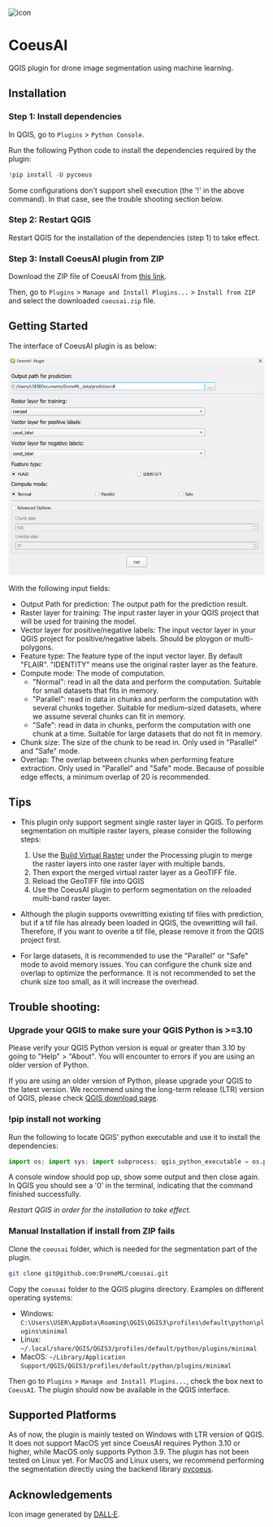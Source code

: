 ![icon](https://github.com/user-attachments/assets/94c71e29-6798-4102-a485-ffe6203a89e9)

# CoeusAI

QGIS plugin for drone image segmentation using machine learning.

## Installation

### Step 1: Install dependencies

In QGIS, go to `Plugins` > `Python Console`.

Run the following Python code to install the dependencies required by the plugin:

```python
!pip install -U pycoeus
```
Some configurations don't support shell execution (the '!' in the above command). In that case, see the trouble shooting section below.

### Step 2: Restart QGIS
Restart QGIS for the installation of the dependencies (step 1) to take effect.

### Step 3: Install CoeusAI plugin from ZIP

Download the ZIP file of CoeusAI from [this link](https://raw.githubusercontent.com/DroneML/CoeusAI/release/CoeusAI.zip).

Then, go to `Plugins` > `Manage and Install Plugins...` > `Install from ZIP` and select the downloaded `coeusai.zip` file.

## Getting Started

The interface of CoeusAI plugin is as below:

![coeusai_ui_image](coeusai_ui_image.png)

With the following input fields:

- Output Path for prediction: The output path for the prediction result.
- Raster layer for training: The input raster layer in your QGIS project that will be used for training the model.
- Vector layer for positive/negative labels: The input vector layer in your QGIS project for positive/negative labels. Should be ploygon or multi-polygons.
- Feature type: The feature type of the input vector layer. By default "FLAIR". "IDENTITY" means use the original raster layer as the feature.
- Compute mode: The mode of computation.
  - "Normal": read in all the data and perform the computation. Suitable for small datasets that fits in memory.
  - "Parallel": read in data in chunks and perform the computation with several chunks together. Suitable for medium-sized datasets, where we assume several chunks can fit in memory.
  - "Safe": read in data in chunks, perform the computation with one chunk at a time. Suitable for large datasets that do not fit in memory.
- Chunk size: The size of the chunk to be read in. Only used in "Parallel" and "Safe" mode.
- Overlap: The overlap between chunks when performing feature extraction. Only used in "Parallel" and "Safe" mode. Because of possible edge effects, a minimum overlap of 20 is recommended.

## Tips

- This plugin only support segment single raster layer in QGIS. To perform segmentation on multiple raster layers, please consider the following steps: 
  1. Use the [Build Virtual Raster](https://docs.qgis.org/3.34/en/docs/user_manual/processing_algs/gdal/rastermiscellaneous.html#build-virtual-raster) under the Processing plugin to merge the raster layers into one raster layer with multiple bands. 
  2. Then export the merged virtual raster layer as a GeoTIFF file.
  3. Reload the GeoTIFF file into QGIS
  4. Use the CoeusAI plugin to perform segmentation on the reloaded multi-band raster layer.

- Although the plugin supports ovewritting existing tif files with prediction, but if a tif file has already been loaded in QGIS, the ovewritting will fail. Therefore, if you want to overite a tif file, please remove it from the QGIS project first.

- For large datasets, it is recommended to use the "Parallel" or "Safe" mode to avoid memory issues. You can configure the chunk size and overlap to optimize the performance. It is not recommended to set the chunk size too small, as it will increase the overhead.

## Trouble shooting: 
### Upgrade your QGIS to make sure your QGIS Python is >=3.10
Please verify your QGIS Python version is equal or greater than 3.10 by going to "Help" > "About". You will encounter to errors if you are using an older version of Python.

If you are using an older version of Python, please upgrade your QGIS to the latest version. We recommend using the long-term release (LTR) version of QGIS, please check [QGIS download page](https://qgis.org/download/).

### !pip install not working
Run the following to locate QGIS' python executable and use it to install the dependencies:
```python
import os; import sys; import subprocess; qgis_python_executable = os.path.join(os.path.dirname(sys.executable), "python3.exe"); subprocess.check_call([qgis_python_executable, "-m", "pip", "install", "-U", "pycoeus"])
```
A console window should pop up, show some output and then close again. In QGIS you should see a '0' in the terminal, indicating that the command finished successfully.

_Restart QGIS in order for the installation to take effect._

### Manual Installation if install from ZIP fails

Clone the `coeusai` folder, which is needed for the segmentation part of the plugin.

```bash
git clone git@github.com:DroneML/coeusai.git
```

Copy the `coeusai` folder to the QGIS plugins directory. Examples on different operating systems:

- Windows: `C:\Users\USER\AppData\Roaming\QGIS\QGIS3\profiles\default\python\plugins\minimal`
- Linux: `~/.local/share/QGIS/QGIS3/profiles/default/python/plugins/minimal`
- MacOS: `~/Library/Application Support/QGIS/QGIS3/profiles/default/python/plugins/minimal`

Then go to `Plugins` > `Manage and Install Plugins...`, check the box next to `CoeusAI`. The plugin should now be available in the QGIS interface.

## Supported Platforms

As of now, the plugin is mainly tested on Windows with LTR version of QGIS. It does not support MacOS yet since CoeusAI requires Python 3.10 or higher, while MacOS only supports Python 3.9. The plugin has not been tested on Linux yet. For MacOS and Linux users, we recommend performing the segmentation directly using the backend library [pycoeus](https://github.com/DroneML/pycoeus).

## Acknowledgements
Icon image generated by [DALL·E](https://openai.com/index/dall-e-3/).
